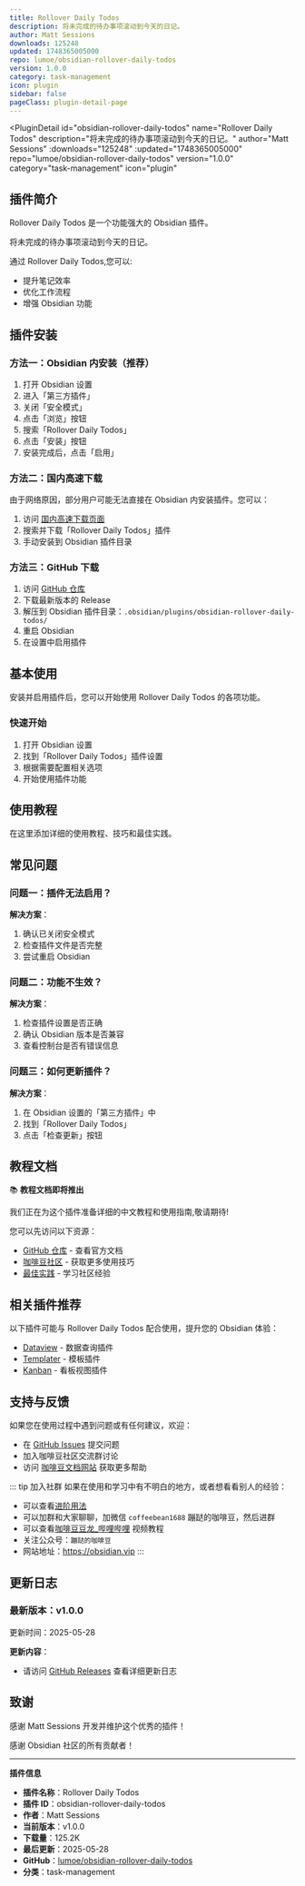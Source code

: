 ```yaml
---
title: Rollover Daily Todos
description: 将未完成的待办事项滚动到今天的日记。
author: Matt Sessions
downloads: 125248
updated: 1748365005000
repo: lumoe/obsidian-rollover-daily-todos
version: 1.0.0
category: task-management
icon: plugin
sidebar: false
pageClass: plugin-detail-page
---
```


<PluginDetail
  id="obsidian-rollover-daily-todos"
  name="Rollover Daily Todos"
  description="将未完成的待办事项滚动到今天的日记。"
  author="Matt Sessions"
  :downloads="125248"
  :updated="1748365005000"
  repo="lumoe/obsidian-rollover-daily-todos"
  version="1.0.0"
  category="task-management"
  icon="plugin"
>

<!-- AUTO_GENERATED_START -->
## 插件简介

Rollover Daily Todos 是一个功能强大的 Obsidian 插件。

将未完成的待办事项滚动到今天的日记。

通过 Rollover Daily Todos,您可以:

- 提升笔记效率
- 优化工作流程
- 增强 Obsidian 功能

<!-- AUTO_GENERATED_END -->

<!-- AUTO_GENERATED_START -->
## 插件安装

### 方法一：Obsidian 内安装（推荐）

1. 打开 Obsidian 设置
2. 进入「第三方插件」
3. 关闭「安全模式」
4. 点击「浏览」按钮
5. 搜索「Rollover Daily Todos」
6. 点击「安装」按钮
7. 安装完成后，点击「启用」

### 方法二：国内高速下载

由于网络原因，部分用户可能无法直接在 Obsidian 内安装插件。您可以：

1. 访问 [国内高速下载页面](/zh/documentation/obsidian-plugins-download.html)
2. 搜索并下载「Rollover Daily Todos」插件
3. 手动安装到 Obsidian 插件目录

### 方法三：GitHub 下载

1. 访问 [GitHub 仓库](https://github.com/lumoe/obsidian-rollover-daily-todos)
2. 下载最新版本的 Release
3. 解压到 Obsidian 插件目录：`.obsidian/plugins/obsidian-rollover-daily-todos/`
4. 重启 Obsidian
5. 在设置中启用插件

## 基本使用

安装并启用插件后，您可以开始使用 Rollover Daily Todos 的各项功能。

### 快速开始

1. 打开 Obsidian 设置
2. 找到「Rollover Daily Todos」插件设置
3. 根据需要配置相关选项
4. 开始使用插件功能

<!-- AUTO_GENERATED_END -->

<!-- CUSTOM_CONTENT_START:tutorial -->
## 使用教程

在这里添加详细的使用教程、技巧和最佳实践。

<!-- CUSTOM_CONTENT_END:tutorial -->

<!-- SHARED_CONTENT_START -->
## 常见问题

### 问题一：插件无法启用？

**解决方案**：
1. 确认已关闭安全模式
2. 检查插件文件是否完整
3. 尝试重启 Obsidian

### 问题二：功能不生效？

**解决方案**：
1. 检查插件设置是否正确
2. 确认 Obsidian 版本是否兼容
3. 查看控制台是否有错误信息

### 问题三：如何更新插件？

**解决方案**：
1. 在 Obsidian 设置的「第三方插件」中
2. 找到「Rollover Daily Todos」
3. 点击「检查更新」按钮

## 教程文档

📚 **教程文档即将推出**

我们正在为这个插件准备详细的中文教程和使用指南,敬请期待!

您可以先访问以下资源：
- [GitHub 仓库](https://github.com/lumoe/obsidian-rollover-daily-todos) - 查看官方文档
- [咖啡豆社区](/zh/bases/) - 获取更多使用技巧
- [最佳实践](/zh/best-practices/) - 学习社区经验

## 相关插件推荐

以下插件可能与 Rollover Daily Todos 配合使用，提升您的 Obsidian 体验：

- [Dataview](/zh/plugins/dataview.html) - 数据查询插件
- [Templater](/zh/plugins/templater-obsidian.html) - 模板插件
- [Kanban](/zh/plugins/obsidian-kanban.html) - 看板视图插件

## 支持与反馈

如果您在使用过程中遇到问题或有任何建议，欢迎：

- 在 [GitHub Issues](https://github.com/lumoe/obsidian-rollover-daily-todos/issues) 提交问题
- 加入咖啡豆社区交流群讨论
- 访问 [咖啡豆文档网站](https://obsidian.vip) 获取更多帮助

::: tip 加入社群
如果在使用和学习中有不明白的地方，或者想看看别人的经验：
- 可以查看[进阶用法](/zh/advanced)
- 可以加群和大家聊聊，加微信 `coffeebean1688` 蹦跶的咖啡豆，然后进群
- 可以查看[咖啡豆豆龙_哔哩哔哩](https://space.bilibili.com/618777356) 视频教程
- 关注公众号：`蹦跶的咖啡豆`
- 网站地址：https://obsidian.vip
:::
<!-- SHARED_CONTENT_END -->

<!-- AUTO_GENERATED_START -->
## 更新日志

### 最新版本：v1.0.0

更新时间：2025-05-28

**更新内容**：
- 请访问 [GitHub Releases](https://github.com/lumoe/obsidian-rollover-daily-todos/releases) 查看详细更新日志

## 致谢

感谢 Matt Sessions 开发并维护这个优秀的插件！

感谢 Obsidian 社区的所有贡献者！

---

**插件信息**
- **插件名称**：Rollover Daily Todos
- **插件 ID**：obsidian-rollover-daily-todos
- **作者**：Matt Sessions
- **当前版本**：v1.0.0
- **下载量**：125.2K
- **最后更新**：2025-05-28
- **GitHub**：[lumoe/obsidian-rollover-daily-todos](https://github.com/lumoe/obsidian-rollover-daily-todos)
- **分类**：task-management
<!-- AUTO_GENERATED_END -->

</PluginDetail>

